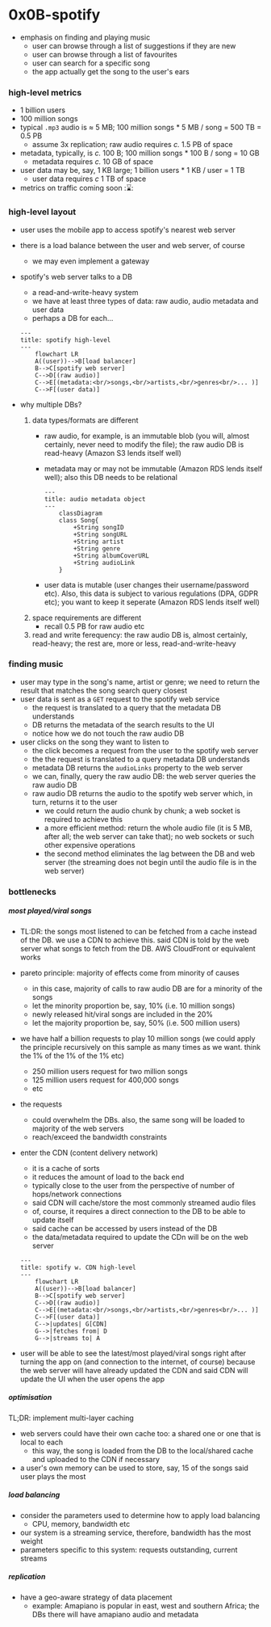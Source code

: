 # 0x0B-spotify
* emphasis on finding and playing music
     - user can browse through a list of suggestions if they are new
     - user can browse through a list of favourites
     - user can search for a specific song
     - the app actually get the song to the user's ears
### high-level metrics
* 1 billion users
* 100 million songs
* typical `.mp3` audio is &approx; 5 MB; 100 million songs * 5 MB / song = 500 TB = 0.5 PB
    - assume 3x replication; raw audio requires *c.* 1.5 PB of space
* metadata, typically, is *c.* 100 B; 100 million songs * 100 B / song = 10 GB
    - metadata requires *c.* 10 GB of space
* user data may be, say, 1 KB large; 1 billion users * 1 KB / user = 1 TB
    - user data requires *c* 1 TB of space
* metrics on traffic coming soon ::hourglass::
### high-level layout
* user uses the mobile app to access spotify's nearest web server
* there is a load balance between the user and web server, of course
    - we may even implement a gateway
* spotify's web server talks to a DB
     - a read-and-write-heavy system
     - we have at least three types of data: raw audio, audio metadata and user data
     - perhaps a DB for each... 

    ```mermaid
    ---
    title: spotify high-level
    ---
        flowchart LR
        A((user))-->B[load balancer]
        B-->C[spotify web server]
        C-->D[(raw audio)]
        C-->E[(metadata:<br/>songs,<br/>artists,<br/>genres<br/>... )]
        C-->F[(user data)]
    ```

* why multiple DBs?
    1. data types/formats are different
        - raw audio, for example, is an immutable blob (you will, almost certainly, never need to modify the file); the raw audio DB is read-heavy (Amazon S3 lends itself well)
        - metadata may or may not be immutable (Amazon RDS lends itself well); also this DB needs to be relational

            ```mermaid
            ---
            title: audio metadata object
            ---
                classDiagram
                class Song{
                    +String songID
                    +String songURL
                    +String artist
                    +String genre
                    +String albumCoverURL
                    +String audioLink
                }
            ```

        - user data is mutable (user changes their username/password etc). Also, this data is subject to various regulations (DPA, GDPR etc); you want to keep it seperate (Amazon RDS lends itself well)
    2. space requirements are different
        - recall 0.5 PB for raw audio etc
    3. read and write ferequency: the raw audio DB is, almost certainly, read-heavy;  the rest are, more or less, read-and-write-heavy
### finding music
* user may type in the song's name, artist or genre; we need to return the result that matches the song search query closest
* user data is sent as a `GET` request to the spotify web service
    * the request is  translated to a query that the metadata DB understands
    * DB returns the metadata of the search results to the UI
    * notice how we do not touch the raw audio DB
* user clicks on the song they want to listen to
    * the click becomes a request from the user to the spotify web server
    * the the request is translated to a query metadata DB understands
    * metadata DB returns the `audioLinks` property to the web server
    * we can, finally, query the raw audio DB: the web server  queries the raw audio DB
    * raw audio DB returns the audio to the spotify web server which, in turn, returns it to the user
        - we could return the audio chunk by chunk; a web socket is required to achieve this
        - a more efficient method: return the whole audio file (it is 5 MB, after all; the web server can take that); no web sockets or such other expensive operations
        - the second method eliminates the lag between the DB and web server (the streaming does not begin until the audio file is in the web server)
### bottlenecks
##### most played/viral songs
* TL:DR: the songs most listened to can be fetched from a cache instead of the DB. we use a CDN to achieve this. said CDN is told by the web server what songs to fetch from the DB. AWS CloudFront or equivalent works
* pareto principle: majority of effects come from minority of causes
    - in this case, majority of calls to raw audio DB are for a minority of the songs
    - let the minority proportion be, say, 10% (i.e. 10 million songs)
    - newly released hit/viral songs are included in the 20%
    - let the majority proportion be, say, 50% (i.e. 500 million users)
* we have half a billion requests to play 10 million songs (we could apply the principle recursively on this sample as many times as we want. think the 1% of the 1% of the 1% etc)
    - 250 million users request for two million  songs
    - 125 million users request for 400,000 songs
    - etc
* the requests
    - could overwhelm the DBs. also, the same song will be loaded to majority of the web servers
    * reach/exceed the bandwidth constraints
* enter the CDN (content delivery network)
    - it is a cache of sorts
    - it reduces the amount of load to the back end
    - typically close to the user from the perspective of number of hops/network connections
    - said CDN will cache/store the most commonly streamed audio files
    - of, course, it requires a direct connection to the DB to be able to update itself
    - said cache can be accessed by users instead of the DB
    - the data/metadata required to update the CDn will be on the web server

    ```mermaid
    ---
    title: spotify w. CDN high-level
    ---
        flowchart LR
        A((user))-->B[load balancer]
        B-->C[spotify web server]
        C-->D[(raw audio)]
        C-->E[(metadata:<br/>songs,<br/>artists,<br/>genres<br/>... )]
        C-->F[(user data)]
        C-->|updates| G[CDN]
        G-->|fetches from| D
        G-->|streams to| A
    ```

* user will be able to see the latest/most played/viral songs right after turning the app on (and connection to the internet, of course) because the web server will have already updated the CDN and said CDN will update the UI when the user opens the app
##### optimisation
TL;DR: implement multi-layer caching
* web servers could have their own cache too: a shared one or one that is local to each
    - this way, the song is loaded from the DB to the local/shared cache and uploaded to the CDN if necessary
* a user's own memory can be used to store, say, 15 of the songs said user plays the most
##### load balancing
* consider the parameters used to determine how to apply load balancing
    - CPU, memory, bandwidth etc
* our system is a streaming service, therefore, bandwidth has the most weight
* parameters specific to this system: requests outstanding, current streams
##### replication
* have a geo-aware strategy of data placement
    - example: Amapiano is popular in east, west and southern Africa; the DBs there will have amapiano audio and metadata 

